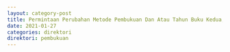 ```yaml
---
layout: category-post
title: Permintaan Perubahan Metode Pembukuan Dan Atau Tahun Buku Kedua, dan Seterusnya
date: 2021-01-27
categories: direktori
direktori: pembukuan
---
```

